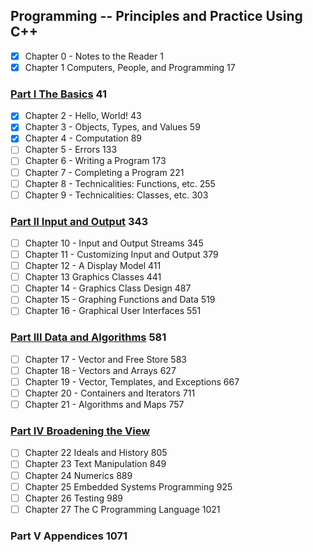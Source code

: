## Programming -- Principles and Practice Using C++


- [x] Chapter 0 - Notes to the Reader 1
- [x] Chapter 1 Computers, People, and Programming 17

### [Part I The Basics](part1) 41
- [x] Chapter 2 - Hello, World! 43
- [x] Chapter 3 - Objects, Types, and Values 59
- [x] Chapter 4 - Computation 89
- [ ] Chapter 5 - Errors 133
- [ ] Chapter 6 - Writing a Program 173
- [ ] Chapter 7 - Completing a Program 221
- [ ] Chapter 8 - Technicalities: Functions, etc. 255
- [ ] Chapter 9 - Technicalities: Classes, etc. 303

### [Part II Input and Output](part2) 343
- [ ] Chapter 10 - Input and Output Streams 345
- [ ] Chapter 11 - Customizing Input and Output 379
- [ ] Chapter 12 - A Display Model 411
- [ ] Chapter 13 Graphics Classes 441
- [ ] Chapter 14 - Graphics Class Design 487
- [ ] Chapter 15 - Graphing Functions and Data 519
- [ ] Chapter 16 - Graphical User Interfaces 551

### [Part III Data and Algorithms](part3) 581
- [ ] Chapter 17 - Vector and Free Store 583
- [ ] Chapter 18 - Vectors and Arrays 627
- [ ] Chapter 19 - Vector, Templates, and Exceptions 667
- [ ] Chapter 20 - Containers and Iterators 711
- [ ] Chapter 21 - Algorithms and Maps 757

### [Part IV Broadening the View](part4)
- [ ] Chapter 22 Ideals and History 805
- [ ] Chapter 23 Text Manipulation 849
- [ ] Chapter 24 Numerics 889
- [ ] Chapter 25 Embedded Systems Programming 925
- [ ] Chapter 26 Testing 989
- [ ] Chapter 27 The C Programming Language 1021

### Part V Appendices 1071
